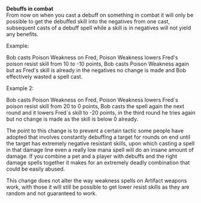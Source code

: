 ---
---
**Debuffs in combat**  
From now on when you cast a debuff on something in combat it will only be possible to get the debuffed skill into the negatives from one cast, subsequent casts of a debuff spell while a skill is in negatives will not yield any benefits.

Example:

Bob casts Poison Weakness on Fred, Poison Weakness lowers Fred's poison resist skill from 10 to -10 points, Bob casts Poison Weakness again but as Fred's skill is already in the negatives no change is made and Bob effectively wasted a spell cast.

Example 2:

Bob casts Poison Weakness on Fred, Poison Weakness lowers Fred\`s poison resist skill from 20 to 0 points, Bob casts the spell again the next round and it lowers Fred\`s skill to -20 points, in the third round he tries again but no change is made as the skill is below 0 already.

The point to this change is to prevent a certain tactic some people have adopted that involves constantly debuffing a target for rounds on end until the target has extremely negative resistant skills, upon which casting a spell in that damage line even a really low mana spell will do an insane amount of damage. If you combine a pet and a player with debuffs and the right damage spells together it makes for an extremely deadly combination that could be easily abused.

This change does not alter the way weakness spells on Artifact weapons work, with those it will still be possible to get lower resist skills as they are random and not guaranteed to work.